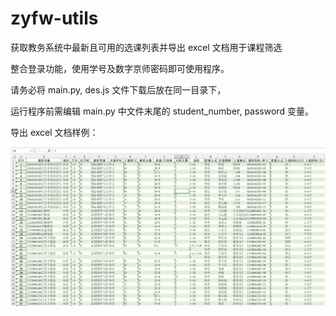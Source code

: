 # zyfw-utils
获取教务系统中最新且可用的选课列表并导出 excel 文档用于课程筛选

整合登录功能，使用学号及数字京师密码即可使用程序。



请务必将 main.py, des.js 文件下载后放在同一目录下，

运行程序前需编辑 main.py 中文件末尾的 student_number, password 变量。



导出 excel 文档样例：

![sample](assest\sample.png)
